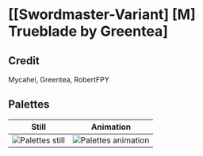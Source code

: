 # [\[Swordmaster-Variant\] \[M\] Trueblade by Greentea]

## Credit

Mycahel, Greentea, RobertFPY
	
## Palettes

| Still | Animation |
| :---: | :-------: |
| ![Palettes still](./Palettes_000.png) | ![Palettes animation](./Palettes.gif) |
